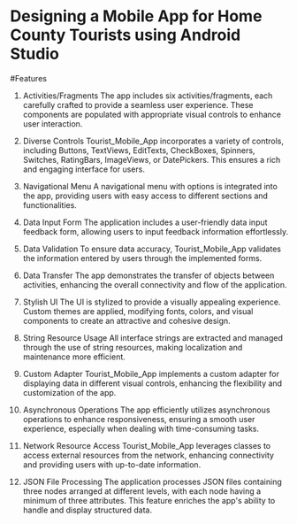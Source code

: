# Designing a Mobile App for Home County Tourists using Android Studio

#Features
1. Activities/Fragments
The app includes six activities/fragments, each carefully crafted to provide a seamless user experience. These components are populated with appropriate visual controls to enhance user interaction.

2. Diverse Controls
Tourist_Mobile_App incorporates a variety of controls, including Buttons, TextViews, EditTexts, CheckBoxes, Spinners, Switches, RatingBars, ImageViews, or DatePickers. This ensures a rich and engaging interface for users.

3. Navigational Menu
A navigational menu with options is integrated into the app, providing users with easy access to different sections and functionalities.

4. Data Input Form
The application includes a user-friendly data input feedback form, allowing users to input feedback information effortlessly.

5. Data Validation
To ensure data accuracy, Tourist_Mobile_App validates the information entered by users through the implemented forms.

6. Data Transfer
The app demonstrates the transfer of objects between activities, enhancing the overall connectivity and flow of the application.

7. Stylish UI
The UI is stylized to provide a visually appealing experience. Custom themes are applied, modifying fonts, colors, and visual components to create an attractive and cohesive design.

8. String Resource Usage
All interface strings are extracted and managed through the use of string resources, making localization and maintenance more efficient.

9. Custom Adapter
Tourist_Mobile_App implements a custom adapter for displaying data in different visual controls, enhancing the flexibility and customization of the app.

10. Asynchronous Operations
The app efficiently utilizes asynchronous operations to enhance responsiveness, ensuring a smooth user experience, especially when dealing with time-consuming tasks.

11. Network Resource Access
Tourist_Mobile_App leverages classes to access external resources from the network, enhancing connectivity and providing users with up-to-date information.

12. JSON File Processing
The application processes JSON files containing three nodes arranged at different levels, with each node having a minimum of three attributes. This feature enriches the app's ability to handle and display structured data.
